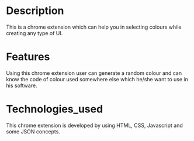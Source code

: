 # Description
This is a chrome extension which can help you in selecting colours while creating any type of UI.
# Features
Using this chrome extension user can generate a random colour and can know the code of colour used somewhere else which he/she want to use in his software.
# Technologies_used
This chrome extension is developed by using HTML, CSS, Javascript and some JSON concepts.
